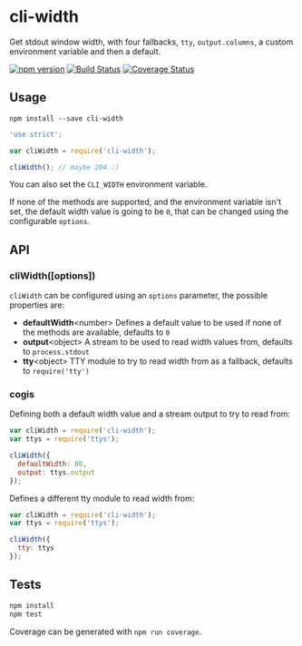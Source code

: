 cli-width
=========

Get stdout window width, with four fallbacks, `tty`, `output.columns`, a custom environment variable and then a default.

[![npm version](https://badge.fury.io/js/cli-width.svg)](http://badge.fury.io/js/cli-width)
[![Build Status](https://travis-ci.org/knownasilya/cli-width.svg)](https://travis-ci.org/knownasilya/cli-width)
[![Coverage Status](https://coveralls.io/repos/knownasilya/cli-width/badge.svg?branch=master&service=github)](https://coveralls.io/github/knownasilya/cli-width?branch=master)

## Usage

```
npm install --save cli-width
```

```js
'use strict';

var cliWidth = require('cli-width');

cliWidth(); // maybe 204 :)
```

You can also set the `CLI_WIDTH` environment variable.

If none of the methods are supported, and the environment variable isn't set,
the default width value is going to be `0`, that can be changed using the configurable `options`.

## API

### cliWidth([options])

`cliWidth` can be configured using an `options` parameter, the possible properties are:

- **defaultWidth**\<number\> Defines a default value to be used if none of the methods are available, defaults to `0`
- **output**\<object\> A stream to be used to read width values from, defaults to `process.stdout`
- **tty**\<object\> TTY module to try to read width from as a fallback, defaults to `require('tty')`


### cogis

Defining both a default width value and a stream output to try to read from:

```js
var cliWidth = require('cli-width');
var ttys = require('ttys');

cliWidth({
  defaultWidth: 80,
  output: ttys.output
});
```

Defines a different tty module to read width from:

```js
var cliWidth = require('cli-width');
var ttys = require('ttys');

cliWidth({
  tty: ttys
});
```

## Tests

```bash
npm install
npm test
```

Coverage can be generated with `npm run coverage`.
